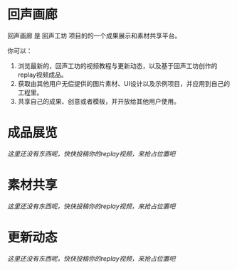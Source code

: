 # 回声画廊

回声画廊 是 回声工坊 项目的的一个成果展示和素材共享平台。

你可以：
1. 浏览最新的，回声工坊的视频教程与更新动态，以及基于回声工坊创作的replay视频成品。
2. 获取由其他用户无偿提供的图片素材、UI设计以及示例项目，并应用到自己的工程里。
3. 共享自己的成果、创意或者模板，并开放给其他用户使用。

# 成品展览

*这里还没有东西呢，快快投稿你的replay视频，来抢占位置吧*

# 素材共享

*这里还没有东西呢，快快投稿你的replay视频，来抢占位置吧*

# 更新动态

*这里还没有东西呢，快快投稿你的replay视频，来抢占位置吧*
